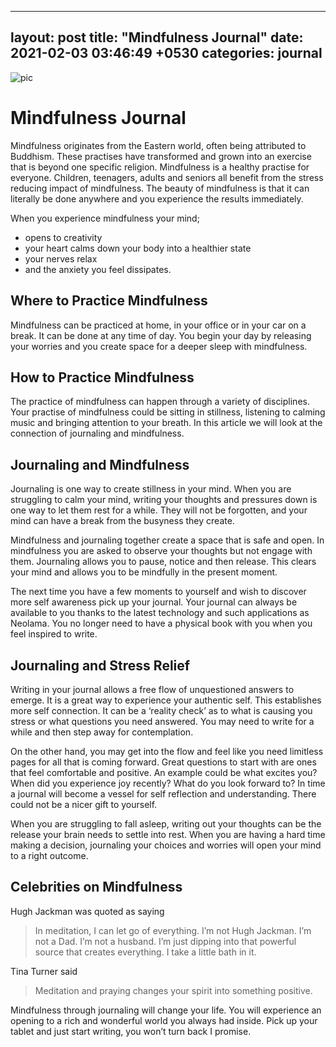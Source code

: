 
---
layout: post
title:  "Mindfulness Journal"
date:   2021-02-03 03:46:49 +0530
categories: journal
---


 <img src="https://images.unsplash.com/photo-1479334053136-4dcabc560c9a?ixid=MXwxMjA3fDB8MHxwaG90by1wYWdlfHx8fGVufDB8fHw%3D&ixlib=rb-1.2.1&auto=format&fit=crop&w=1050&q=80" alt="pic">

# Mindfulness Journal

Mindfulness originates from the Eastern world, often being attributed to Buddhism. These practises have transformed and grown into an exercise that is beyond one specific religion. Mindfulness is a healthy practise for everyone. Children, teenagers, adults and seniors all benefit from the stress reducing impact of mindfulness. The beauty of mindfulness is that it can literally be done anywhere and you experience the results immediately.

When you experience mindfulness your mind;
-   opens to creativity
-   your heart calms down your body into a healthier state
-   your nerves relax
-   and the anxiety you feel dissipates.

## Where to Practice Mindfulness
Mindfulness can be practiced at home, in your office or in your car on a break. It can be done at any time of day. You begin your day by releasing your worries and you create space for a deeper sleep with mindfulness.

## How to Practice Mindfulness

The practice of mindfulness can happen through a variety of disciplines. Your practise of mindfulness could be sitting in stillness, listening to calming music and bringing attention to your breath. In this article we will look at the connection of journaling and mindfulness.

## Journaling and Mindfulness

Journaling is one way to create stillness in your mind. When you are struggling to calm your mind, writing your thoughts and pressures down is one way to let them rest for a while. They will not be forgotten, and your mind can have a break from the busyness they create.

Mindfulness and journaling together create a space that is safe and open. In mindfulness you are asked to observe your thoughts but not engage with them. Journaling allows you to pause, notice and then release. This clears your mind and allows you to be mindfully in the present moment.

The next time you have a few moments to yourself and wish to discover more self awareness pick up your journal. Your journal can always be available to you thanks to the latest technology and such applications as Neolama. You no longer need to have a physical book with you when you feel inspired to write.

## Journaling and Stress Relief

Writing in your journal allows a free flow of unquestioned answers to emerge. It is a great way to experience your authentic self. This establishes more self connection. It can be a ‘reality check’ as to what is causing you stress or what questions you need answered. You may need to write for a while and then step away for contemplation.

On the other hand, you may get into the flow and feel like you need limitless pages for all that is coming forward. Great questions to start with are ones that feel comfortable and positive. An example could be what excites you? When did you experience joy recently? What do you look forward to? In time a journal will become a vessel for self reflection and understanding. There could not be a nicer gift to yourself.

When you are struggling to fall asleep, writing out your thoughts can be the release your brain needs to settle into rest. When you are having a hard time making a decision, journaling your choices and worries will open your mind to a right outcome.

##  Celebrities on Mindfulness

Hugh Jackman was quoted as saying
> In meditation, I can let go of everything. I’m not Hugh Jackman. I’m not a Dad. I’m not a husband. I’m just dipping into that powerful source that creates everything. I take a little bath in it.

Tina Turner said 
>Meditation and praying changes your spirit into something positive.

 Mindfulness through journaling will change your life. You will experience an opening to a rich and wonderful world you always had inside. Pick up your tablet and just start writing, you won’t turn back I promise.